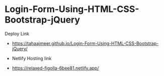 # Login-Form-Using-HTML-CSS-Bootstrap-jQuery

Deploy Link
 * https://tahaajmeer.github.io/Login-Form-Using-HTML-CSS-Bootstrap-jQuery/

 * Netlify Hosting link
 * https://relaxed-figolla-6bee81.netlify.app/
